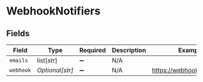 # WebhookNotifiers


## Fields

| Field                      | Type                       | Required                   | Description                | Example                    |
| -------------------------- | -------------------------- | -------------------------- | -------------------------- | -------------------------- |
| `emails`                   | list[*str*]                | :heavy_minus_sign:         | N/A                        |                            |
| `webhook`                  | *Optional[str]*            | :heavy_minus_sign:         | N/A                        | https://webhook.client.com |